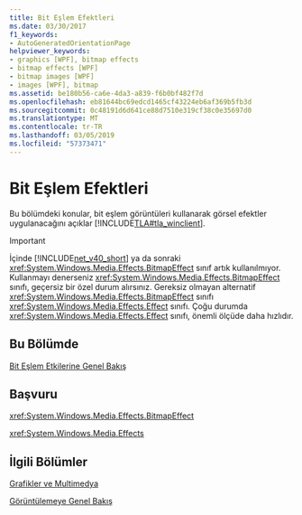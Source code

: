 ```yaml
---
title: Bit Eşlem Efektleri
ms.date: 03/30/2017
f1_keywords:
- AutoGeneratedOrientationPage
helpviewer_keywords:
- graphics [WPF], bitmap effects
- bitmap effects [WPF]
- bitmap images [WPF]
- images [WPF], bitmap
ms.assetid: be180b56-ca6e-4da3-a839-f6b0bf482f7d
ms.openlocfilehash: eb81644bc69edcd1465cf43224eb6af369b5fb3d
ms.sourcegitcommit: 0c48191d6d641ce88d7510e319cf38c0e35697d0
ms.translationtype: MT
ms.contentlocale: tr-TR
ms.lasthandoff: 03/05/2019
ms.locfileid: "57373471"
---
```

# <a name="bitmap-effects"></a>Bit Eşlem Efektleri
Bu bölümdeki konular, bit eşlem görüntüleri kullanarak görsel efektler uygulanacağını açıklar [!INCLUDE[TLA#tla_winclient](../../../../includes/tlasharptla-winclient-md.md)].  
  
> [!IMPORTANT]
>  İçinde [!INCLUDE[net_v40_short](../../../../includes/net-v40-short-md.md)] ya da sonraki <xref:System.Windows.Media.Effects.BitmapEffect> sınıf artık kullanılmıyor. Kullanmayı denerseniz <xref:System.Windows.Media.Effects.BitmapEffect> sınıfı, geçersiz bir özel durum alırsınız. Gereksiz olmayan alternatif <xref:System.Windows.Media.Effects.BitmapEffect> sınıfı <xref:System.Windows.Media.Effects.Effect> sınıfı. Çoğu durumda <xref:System.Windows.Media.Effects.Effect> sınıfı, önemli ölçüde daha hızlıdır.  
  
## <a name="in-this-section"></a>Bu Bölümde  
 [Bit Eşlem Etkilerine Genel Bakış](bitmap-effects-overview.md)  
  
## <a name="reference"></a>Başvuru  
 <xref:System.Windows.Media.Effects.BitmapEffect>  
  
 <xref:System.Windows.Media.Effects>  
  
## <a name="related-sections"></a>İlgili Bölümler  
 [Grafikler ve Multimedya](index.md)  
  
 [Görüntülemeye Genel Bakış](imaging-overview.md)
